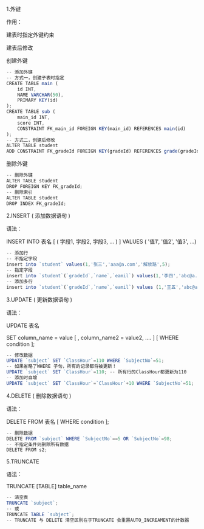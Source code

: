 1.外键

作用：

建表时指定外键约束

建表后修改

创建外键

```javascript
-- 添加外键
-- 方式一，创建子表时指定
CREATE TABLE main (
	id INT,
	NAME VARCHAR(50),
	PRIMARY KEY(id)
);
CREATE TABLE sub (
	main_id INT,
	score INT,
	CONSTRAINT FK_main_id FOREIGN KEY(main_id) REFERENCES main(id)
);
-- 方式二，创建后修改
ALTER TABLE student
ADD CONSTRAINT FK_gradeId FOREIGN KEY(gradeId) REFERENCES grade(gradeId);
```

删除外键

```javascript
-- 删除外键
ALTER TABLE student
DROP FOREIGN KEY FK_gradeId;
-- 删除索引
ALTER TABLE student
DROP INDEX FK_gradeId;
```



2.INSERT   ( 添加数据语句 )

语法：

INSERT INTO  表名  [ ( 字段1, 字段2, 字段3, … ) ]  VALUES  (  '值1', '值2', '值3', …)

```javascript
-- 添加行
-- 不指定字段
insert into `student` values(1,'张三','aaa@a.com','解放路',5);
-- 指定字段
insert into `student`(`gradeId`,`name`,`eamil`) values(1,'李四','abc@a.com');
-- 添加多行
insert into `student`(`gradeId`,`name`,`eamil`) values (1,'王五','abc@a.com'),(1,'赵六','abd@a.com');
```



3.UPDATE ( 更新数据语句 ) 

语法：

 UPDATE   表名   

 SET    column_name = value  [ ,  column_name2 = value2, …. ]  [ WHERE   condition ];

```javascript
-- 修改数据
UPDATE `subject` SET `ClassHour`=110 WHERE `SubjectNo`=51;
-- 如果省略了WHERE 子句，所有的记录都将被更新！
UPDATE `subject` SET `ClassHour`=110; -- 所有行的ClassHour都更新为110
-- 添加时自增
UPDATE `subject` SET `ClassHour`=`ClassHour`+10 WHERE `SubjectNo`=51;
```



4.DELETE  ( 删除数据语句 )

语法：

DELETE     FROM   表名  [ WHERE  condition ]; 

```javascript
-- 删除数据
DELETE FROM `subject` WHERE `SubjectNo`==5 OR `SubjectNo`=98;
-- 不指定条件则删除所有数据
DELETE FROM s2;
```



5.TRUNCATE

语法：

 TRUNCATE     [TABLE]    table_name

```javascript
-- 清空表
TRUNCATE `subject`;
-- 或
TRUNCATE TABLE `subject`;
-- TRUNCATE 与 DELETE 清空区别在于TRUNCATE 会重置AUTO_INCREAMENT的计数器
```

